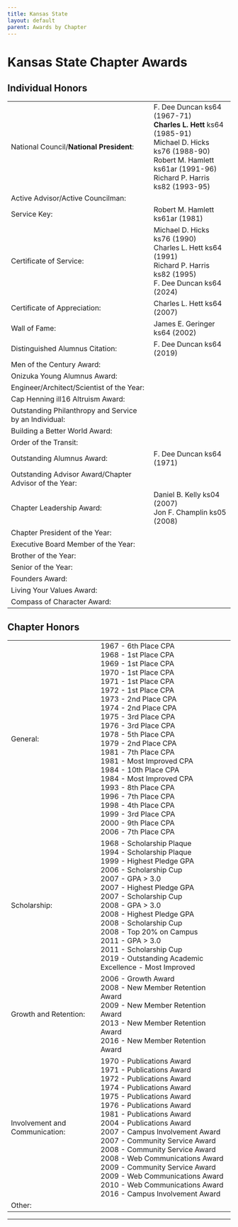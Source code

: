 ```yaml
---
title: Kansas State
layout: default
parent: Awards by Chapter
---
```


<link rel="stylesheet" href="{{ '/assets/css/by_chapter.css' | relative_url }}">

# Kansas State Chapter Awards

## Individual Honors

<table>
<tbody>
<tr>
<td>National Council/<b>National President</b>:</td>
<td>F. Dee Duncan ks64 (1967-71)
<br><b>Charles L. Hett</b> ks64 (1985-91)
<br>Michael D. Hicks ks76 (1988-90)
<br>Robert M. Hamlett ks61ar (1991-96)
<br>Richard P. Harris ks82 (1993-95)
</td></tr>

<tr>
<td>Active Advisor/Active Councilman:</td>
<td>
</td></tr>

<tr>
<td>Service Key:</td>
<td>Robert M. Hamlett ks61ar (1981)
</td></tr>

<tr>
<td>Certificate of Service:</td>
<td>Michael D. Hicks ks76 (1990)
<br>Charles L. Hett ks64 (1991)
<br>Richard P. Harris ks82 (1995)
<br>F. Dee Duncan ks64 (2024)
</td></tr>

<tr>
<td>Certificate of Appreciation:</td>
<td>Charles L. Hett ks64 (2007)
</td></tr>

<tr><td>Wall of Fame:</td>
<td>James E. Geringer ks64 (2002)
</td></tr>

<tr>
<td>Distinguished Alumnus Citation:</td>
<td>F. Dee Duncan ks64 (2019)
</td></tr>

<tr>
<td>Men of the Century Award:</td>
<td> 
</td></tr>

<tr>
<td>Onizuka Young Alumnus Award:</td>
<td>
</td></tr>

<tr>
<td>Engineer/Architect/Scientist of the Year:</td>
<td>
</td></tr>

<tr>
<td>Cap Henning ill16 Altruism Award:</td>
<td>
</td></tr>

<tr>
<td>Outstanding Philanthropy and Service by an Individual:</td>
<td>
</td></tr>

<tr>
<td>Building a Better World Award:</td>
<td>
</td></tr>
<tr>

<td>Order of the Transit:</td>
<td>
</td></tr>

<tr>
<td>Outstanding Alumnus Award:</td>
<td>F. Dee Duncan ks64 (1971)
</td></tr>

<tr>
<td>Outstanding Advisor Award/Chapter Advisor of the Year:</td>
<td>
</td></tr>

<tr>
<td>Chapter Leadership Award:</td>
<td>Daniel B. Kelly ks04 (2007)
<br>Jon F. Champlin ks05 (2008)
</td></tr>

<tr>
<td>Chapter President of the Year:</td>
<td>
</td></tr>

<tr>
<td>Executive Board Member of the Year:</td>
<td>
</td></tr>

<tr>
<td>Brother of the Year:</td>
<td>
</td></tr>

<tr>
<td>Senior of the Year:</td>
<td>
</td></tr>

<tr>
<td>Founders Award:</td>
<td>
</td></tr>

<tr>
<td>Living Your Values Award:</td>
<td>
</td></tr>

<tr>
<td>Compass of Character Award:</td>
<td>
</td></tr>

</tbody>
</table>

## Chapter Honors

<table>
<tbody>
<tr>
<td>General:</td>
<td>1967 - 6th Place CPA
<br>1968 - 1st Place CPA
<br>1969 - 1st Place CPA
<br>1970 - 1st Place CPA
<br>1971 - 1st Place CPA
<br>1972 - 1st Place CPA
<br>1973 - 2nd Place CPA
<br>1974 - 2nd Place CPA
<br>1975 - 3rd Place CPA
<br>1976 - 3rd Place CPA
<br>1978 - 5th Place CPA
<br>1979 - 2nd Place CPA
<br>1981 - 7th Place CPA
<br>1981 - Most Improved CPA
<br>1984 - 10th Place CPA
<br>1984 - Most Improved CPA
<br>1993 - 8th Place CPA
<br>1996 - 7th Place CPA
<br>1998 - 4th Place CPA
<br>1999 - 3rd Place CPA
<br>2000 - 9th Place CPA
<br>2006 - 7th Place CPA
</td></tr>

<tr>
<td>Scholarship:</td>
<td>1968 - Scholarship Plaque
<br>1994 - Scholarship Plaque
<br>1999 - Highest Pledge GPA
<br>2006 - Scholarship Cup
<br>2007 - GPA > 3.0
<br>2007 - Highest Pledge GPA
<br>2007 - Scholarship Cup
<br>2008 - GPA > 3.0
<br>2008 - Highest Pledge GPA
<br>2008 - Scholarship Cup
<br>2008 - Top 20% on Campus
<br>2011 - GPA > 3.0
<br>2011 - Scholarship Cup
<br>2019 - Outstanding Academic Excellence - Most Improved
</td></tr>

<tr>
<td>Growth and Retention:</td>
<td>2006 - Growth Award
<br>2008 - New Member Retention Award
<br>2009 - New Member Retention Award
<br>2013 - New Member Retention Award
<br>2016 - New Member Retention Award
</td></tr>

<tr>
<td>Involvement and Communication:</td>
<td>1970 - Publications Award
<br>1971 - Publications Award
<br>1972 - Publications Award
<br>1974 - Publications Award
<br>1975 - Publications Award
<br>1976 - Publications Award
<br>1981 - Publications Award
<br>2004 - Publications Award
<br>2007 - Campus Involvement Award
<br>2007 - Community Service Award
<br>2008 - Community Service Award
<br>2008 - Web Communications Award
<br>2009 - Community Service Award
<br>2009 - Web Communications Award
<br>2010 - Web Communications Award
<br>2016 - Campus Involvement Award
</td></tr>

<tr>
<td>Other:</td>
<td>
</td></tr>
</tbody>
</table>

---
